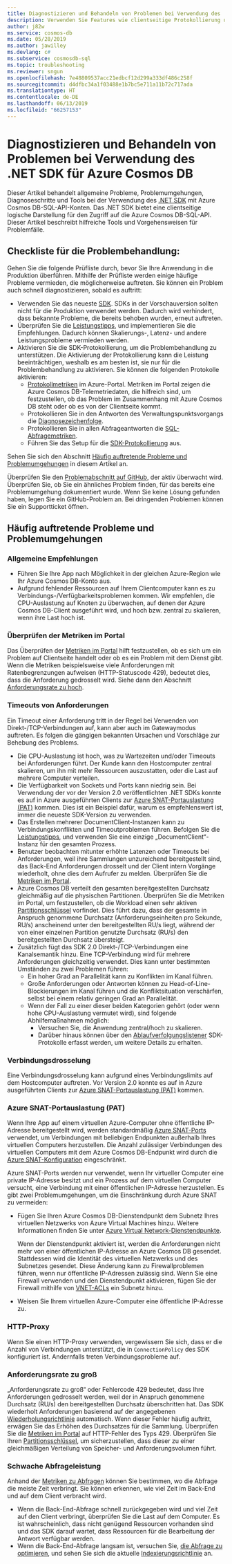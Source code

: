 ```yaml
---
title: Diagnostizieren und Behandeln von Problemen bei Verwendung des .NET SDK für Azure Cosmos DB
description: Verwenden Sie Features wie clientseitige Protokollierung und andere Tools von Drittanbietern, um bei Verwenden des .NET SDK Probleme im Zusammenhang mit Azure Cosmos DB zu erkennen, zu diagnostizieren und zu beheben.
author: j82w
ms.service: cosmos-db
ms.date: 05/28/2019
ms.author: jawilley
ms.devlang: c#
ms.subservice: cosmosdb-sql
ms.topic: troubleshooting
ms.reviewer: sngun
ms.openlocfilehash: 7e48809537acc21edbcf12d299a333df486c258f
ms.sourcegitcommit: d4dfbc34a1f03488e1b7bc5e711a11b72c717ada
ms.translationtype: HT
ms.contentlocale: de-DE
ms.lasthandoff: 06/13/2019
ms.locfileid: "66257153"
---
```

# <a name="diagnose-and-troubleshoot-issues-when-using-azure-cosmos-db-net-sdk"></a>Diagnostizieren und Behandeln von Problemen bei Verwendung des .NET SDK für Azure Cosmos DB
Dieser Artikel behandelt allgemeine Probleme, Problemumgehungen, Diagnoseschritte und Tools bei der Verwendung des [.NET SDK](sql-api-sdk-dotnet.md) mit Azure Cosmos DB-SQL-API-Konten.
Das .NET SDK bietet eine clientseitige logische Darstellung für den Zugriff auf die Azure Cosmos DB-SQL-API. Dieser Artikel beschreibt hilfreiche Tools und Vorgehensweisen für Problemfälle.

## <a name="checklist-for-troubleshooting-issues"></a>Checkliste für die Problembehandlung:
Gehen Sie die folgende Prüfliste durch, bevor Sie Ihre Anwendung in die Produktion überführen. Mithilfe der Prüfliste werden einige häufige Probleme vermieden, die möglicherweise auftreten. Sie können ein Problem auch schnell diagnostizieren, sobald es auftritt:

*   Verwenden Sie das neueste [SDK](https://github.com/Azure/azure-cosmos-dotnet-v2/blob/master/changelog.md). SDKs in der Vorschauversion sollten nicht für die Produktion verwendet werden. Dadurch wird verhindert, dass bekannte Probleme, die bereits behoben wurden, erneut auftreten.
*   Überprüfen Sie die [Leistungstipps](performance-tips.md), und implementieren Sie die Empfehlungen. Dadurch können Skalierungs-, Latenz- und andere Leistungsprobleme vermieden werden.
*   Aktivieren Sie die SDK-Protokollierung, um die Problembehandlung zu unterstützen. Die Aktivierung der Protokollierung kann die Leistung beeinträchtigen, weshalb es am besten ist, sie nur für die Problembehandlung zu aktivieren. Sie können die folgenden Protokolle aktivieren:
    *   [Protokollmetriken](monitor-accounts.md) im Azure-Portal. Metriken im Portal zeigen die Azure Cosmos DB-Telemetriedaten, die hilfreich sind, um festzustellen, ob das Problem im Zusammenhang mit Azure Cosmos DB steht oder ob es von der Clientseite kommt.
    *   Protokollieren Sie in den Antworten des Verwaltungspunktsvorgangs die [Diagnosezeichenfolge](https://docs.microsoft.com/dotnet/api/microsoft.azure.documents.client.resourceresponsebase.requestdiagnosticsstring?view=azure-dotnet).
    *   Protokollieren Sie in allen Abfrageantworten die [SQL-Abfragemetriken](sql-api-query-metrics.md). 
    *   Führen Sie das Setup für die [SDK-Protokollierung]( https://github.com/Azure/azure-cosmos-dotnet-v2/blob/master/docs/documentdb-sdk_capture_etl.md) aus.

Sehen Sie sich den Abschnitt [Häufig auftretende Probleme und Problemumgehungen](#common-issues-workarounds) in diesem Artikel an.

Überprüfen Sie den [Problemabschnitt auf GitHub](https://github.com/Azure/azure-cosmos-dotnet-v2/issues), der aktiv überwacht wird. Überprüfen Sie, ob Sie ein ähnliches Problem finden, für das bereits eine Problemumgehung dokumentiert wurde. Wenn Sie keine Lösung gefunden haben, legen Sie ein GitHub-Problem an. Bei dringenden Problemen können Sie ein Supportticket öffnen.


## <a name="common-issues-workarounds"></a>Häufig auftretende Probleme und Problemumgehungen

### <a name="general-suggestions"></a>Allgemeine Empfehlungen
* Führen Sie Ihre App nach Möglichkeit in der gleichen Azure-Region wie Ihr Azure Cosmos DB-Konto aus. 
* Aufgrund fehlender Ressourcen auf Ihrem Clientcomputer kann es zu Verbindungs-/Verfügbarkeitsproblemen kommen. Wir empfehlen, die CPU-Auslastung auf Knoten zu überwachen, auf denen der Azure Cosmos DB-Client ausgeführt wird, und hoch bzw. zentral zu skalieren, wenn ihre Last hoch ist.

### <a name="check-the-portal-metrics"></a>Überprüfen der Metriken im Portal
Das Überprüfen der [Metriken im Portal](monitor-accounts.md) hilft festzustellen, ob es sich um ein Problem auf Clientseite handelt oder ob es ein Problem mit dem Dienst gibt. Wenn die Metriken beispielsweise viele Anforderungen mit Ratenbegrenzungen aufweisen (HTTP-Statuscode 429), bedeutet dies, dass die Anforderung gedrosselt wird. Siehe dann den Abschnitt [Anforderungsrate zu hoch]. 

### <a name="request-timeouts"></a>Timeouts von Anforderungen
Ein Timeout einer Anforderung tritt in der Regel bei Verwenden von Direkt-/TCP-Verbindungen auf, kann aber auch im Gatewaymodus auftreten. Es folgen die gängigen bekannten Ursachen und Vorschläge zur Behebung des Problems.

* Die CPU-Auslastung ist hoch, was zu Wartezeiten und/oder Timeouts bei Anforderungen führt. Der Kunde kann den Hostcomputer zentral skalieren, um ihn mit mehr Ressourcen auszustatten, oder die Last auf mehrere Computer verteilen.
* Die Verfügbarkeit von Sockets und Ports kann niedrig sein. Bei Verwendung der vor der Version 2.0 veröffentlichten .NET SDKs konnte es auf in Azure ausgeführten Clients zur [Azure SNAT-Portauslastung (PAT)] kommen. Dies ist ein Beispiel dafür, warum es empfehlenswert ist, immer die neueste SDK-Version zu verwenden.
* Das Erstellen mehrerer DocumentClient-Instanzen kann zu Verbindungskonflikten und Timeoutproblemen führen. Befolgen Sie die [Leistungstipps](performance-tips.md), und verwenden Sie eine einzige „DocumentClient“-Instanz für den gesamten Prozess.
* Benutzer beobachten mitunter erhöhte Latenzen oder Timeouts bei Anforderungen, weil ihre Sammlungen unzureichend bereitgestellt sind, das Back-End Anforderungen drosselt und der Client intern Vorgänge wiederholt, ohne dies dem Aufrufer zu melden. Überprüfen Sie die [Metriken im Portal](monitor-accounts.md).
* Azure Cosmos DB verteilt den gesamten bereitgestellten Durchsatz gleichmäßig auf die physischen Partitionen. Überprüfen Sie die Metriken im Portal, um festzustellen, ob die Workload einen sehr aktiven [Partitionsschlüssel](partition-data.md) vorfindet. Dies führt dazu, dass der gesamte in Anspruch genommene Durchsatz (Anforderungseinheiten pro Sekunde, RU/s) anscheinend unter den bereitgestellten RU/s liegt, während der von einer einzelnen Partition genutzte Durchsatz (RU/s) den bereitgestellten Durchsatz übersteigt. 
* Zusätzlich fügt das SDK 2.0 Direkt-/TCP-Verbindungen eine Kanalsemantik hinzu. Eine TCP-Verbindung wird für mehrere Anforderungen gleichzeitig verwendet. Dies kann unter bestimmten Umständen zu zwei Problemen führen:
    * Ein hoher Grad an Parallelität kann zu Konflikten im Kanal führen.
    * Große Anforderungen oder Antworten können zu Head-of-Line-Blockierungen im Kanal führen und die Konfliktsituation verschärfen, selbst bei einem relativ geringen Grad an Parallelität.
    * Wenn der Fall zu einer dieser beiden Kategorien gehört (oder wenn hohe CPU-Auslastung vermutet wird), sind folgende Abhilfemaßnahmen möglich:
        * Versuchen Sie, die Anwendung zentral/hoch zu skalieren.
        * Darüber hinaus können über den [Ablaufverfolgungslistener](https://github.com/Azure/azure-cosmosdb-dotnet/blob/master/docs/documentdb-sdk_capture_etl.md) SDK-Protokolle erfasst werden, um weitere Details zu erhalten.

### <a name="connection-throttling"></a>Verbindungsdrosselung
Eine Verbindungsdrosselung kann aufgrund eines Verbindungslimits auf dem Hostcomputer auftreten. Vor Version 2.0 konnte es auf in Azure ausgeführten Clients zur [Azure SNAT-Portauslastung (PAT)] kommen.

### <a name="snat"></a>Azure SNAT-Portauslastung (PAT)

Wenn Ihre App auf einem virtuellen Azure-Computer ohne öffentliche IP-Adresse bereitgestellt wird, werden standardmäßig [Azure SNAT-Ports](https://docs.microsoft.com/azure/load-balancer/load-balancer-outbound-connections#preallocatedports) verwendet, um Verbindungen mit beliebigen Endpunkten außerhalb Ihres virtuellen Computers herzustellen. Die Anzahl zulässiger Verbindungen des virtuellen Computers mit dem Azure Cosmos DB-Endpunkt wird durch die [Azure SNAT-Konfiguration](https://docs.microsoft.com/azure/load-balancer/load-balancer-outbound-connections#preallocatedports) eingeschränkt.

 Azure SNAT-Ports werden nur verwendet, wenn Ihr virtueller Computer eine private IP-Adresse besitzt und ein Prozess auf dem virtuellen Computer versucht, eine Verbindung mit einer öffentlichen IP-Adresse herzustellen. Es gibt zwei Problemumgehungen, um die Einschränkung durch Azure SNAT zu vermeiden:

* Fügen Sie Ihren Azure Cosmos DB-Dienstendpunkt dem Subnetz Ihres virtuellen Netzwerks von Azure Virtual Machines hinzu. Weitere Informationen finden Sie unter [Azure Virtual Network-Dienstendpunkte](https://docs.microsoft.com/azure/virtual-network/virtual-network-service-endpoints-overview). 

    Wenn der Dienstendpunkt aktiviert ist, werden die Anforderungen nicht mehr von einer öffentlichen IP-Adresse an Azure Cosmos DB gesendet. Stattdessen wird die Identität des virtuellen Netzwerks und des Subnetzes gesendet. Diese Änderung kann zu Firewallproblemen führen, wenn nur öffentliche IP-Adressen zulässig sind. Wenn Sie eine Firewall verwenden und den Dienstendpunkt aktivieren, fügen Sie der Firewall mithilfe von [VNET-ACLs](https://docs.microsoft.com/azure/virtual-network/virtual-networks-acl) ein Subnetz hinzu.
* Weisen Sie Ihrem virtuellen Azure-Computer eine öffentliche IP-Adresse zu.

### <a name="http-proxy"></a>HTTP-Proxy
Wenn Sie einen HTTP-Proxy verwenden, vergewissern Sie sich, dass er die Anzahl von Verbindungen unterstützt, die in `ConnectionPolicy` des SDK konfiguriert ist.
Andernfalls treten Verbindungsprobleme auf.

### Anforderungsrate zu groß<a name="request-rate-too-large"></a>
„Anforderungsrate zu groß“ oder Fehlercode 429 bedeutet, dass Ihre Anforderungen gedrosselt werden, weil der in Anspruch genommene Durchsatz (RU/s) den bereitgestellten Durchsatz überschritten hat. Das SDK wiederholt Anforderungen basierend auf der angegebenen [Wiederholungsrichtlinie](https://docs.microsoft.com/dotnet/api/microsoft.azure.documents.client.connectionpolicy.retryoptions?view=azure-dotnet) automatisch. Wenn dieser Fehler häufig auftritt, erwägen Sie das Erhöhen des Durchsatzes für die Sammlung. Überprüfen Sie die [Metriken im Portal](use-metrics.md) auf HTTP-Fehler des Typs 429. Überprüfen Sie Ihren [Partitionsschlüssel](https://docs.microsoft.com/azure/cosmos-db/partitioning-overview#choose-partitionkey), um sicherzustellen, dass dieser zu einer gleichmäßigen Verteilung von Speicher- und Anforderungsvolumen führt. 

### <a name="slow-query-performance"></a>Schwache Abfrageleistung
Anhand der [Metriken zu Abfragen](sql-api-query-metrics.md) können Sie bestimmen, wo die Abfrage die meiste Zeit verbringt. Sie können erkennen, wie viel Zeit im Back-End und auf dem Client verbracht wird.
* Wenn die Back-End-Abfrage schnell zurückgegeben wird und viel Zeit auf den Client verbringt, überprüfen Sie die Last auf dem Computer. Es ist wahrscheinlich, dass nicht genügend Ressourcen vorhanden sind und das SDK darauf wartet, dass Ressourcen für die Bearbeitung der Antwort verfügbar werden.
* Wenn die Back-End-Abfrage langsam ist, versuchen Sie, [die Abfrage zu optimieren](optimize-cost-queries.md), und sehen Sie sich die aktuelle [Indexierungsrichtlinie](index-overview.md) an. 

 <!--Anchors-->
[Common issues and workarounds]: #common-issues-workarounds
[Enable client SDK logging]: #logging
[Anforderungsrate zu hoch]: #request-rate-too-large
[Request Timeouts]: #request-timeouts
[Azure SNAT-Portauslastung (PAT)]: #snat
[Production check list]: #production-check-list


